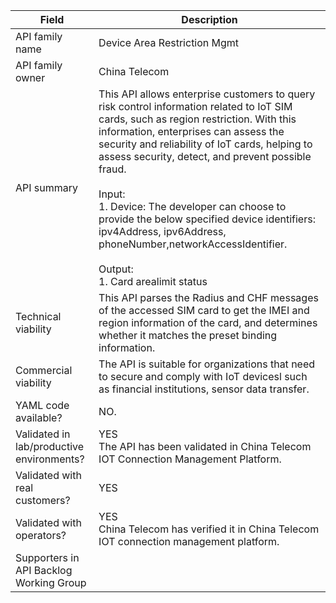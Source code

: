 | **Field**                                 | Description                                                                                                                                                                                                                                                                                                                                                                                                                                                                                             |
| ----------------------------------------- | ------------------------------------------------------------------------------------------------------------------------------------------------------------------------------------------------------------------------------------------------------------------------------------------------------------------------------------------------------------------------------------------------------------------------------------------------------------------------------------------------------- |
| API family name                           | Device Area Restriction Mgmt                                                                                                                                                                                                                                                                                                                                                                                                                                                                            |
| API family owner                          | China Telecom                                                                                                                                                                                                                                                                                                                                                                                                                                                                                           |
| API summary                               | This API allows enterprise customers to query risk control information related to IoT SIM cards, such as region restriction. With this information, enterprises can assess the security and reliability of IoT cards, helping to assess security, detect, and prevent possible fraud.<br><br>Input:<br>1. Device: The developer can choose to provide the below specified device identifiers: ipv4Address, ipv6Address, phoneNumber,networkAccessIdentifier.<br><br>Output:<br>1. Card arealimit status |
| Technical viability                       | This API parses the Radius and CHF messages of the accessed SIM card to get the IMEI and region information of the card, and determines whether it matches the preset binding information.                                                                                                                                                                                                                                                                                                              |
| Commercial viability                      | The API is suitable for organizations that need to secure and comply with IoT devicesl such as financial institutions, sensor data transfer.                                                                                                                                                                                                                                                                                                                                                            |
| YAML code available?                      | NO.                                                                                                                                                                                                                                                                                                                                                                                                                                                                                                     |
| Validated in lab/productive environments? | YES<br>The API has been validated in China Telecom IOT Connection Management Platform.                                                                                                                                                                                                                                                                                                                                                                                                                  |
| Validated with real customers?            | YES                                                                                                                                                                                                                                                                                                                                                                                                                                                                                                     |
| Validated with operators?                 | YES<br>China Telecom has verified it in China Telecom IOT connection management platform.                                                                                                                                                                                                                                                                                                                                                                                                               |
| Supporters in API Backlog Working Group   |                                                                                                                                                                                                                                                                                                                                                                                                                                                                                                         |
